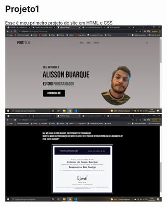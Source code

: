 # Projeto1
Esse é meu primeiro projeto de site em HTML e CSS
![Alt text](./print.png)
![Alt text](./print2.png)